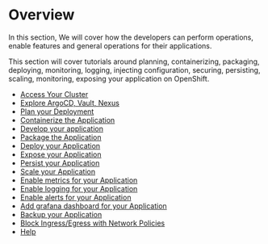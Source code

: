 # Overview

In this section, We will cover how the developers can perform operations, enable features and general operations for their applications.

This section will cover tutorials around planning, containerizing, packaging, deploying, monitoring, logging, injecting configuration, securing, persisting, scaling, monitoring, exposing your application on OpenShift.

- [Access Your Cluster]()
- [Explore ArgoCD, Vault, Nexus]()
- [Plan your Deployment]()
- [Containerize the Application]()
- [Develop your application]()
- [Package the Application]()
- [Deploy your Application]()
- [Expose your Application]()
- [Persist your Application]()
- [Scale your Application]()
- [Enable metrics for your Application]()
- [Enable logging for your Application]()
- [Enable alerts for your Application]()
- [Add grafana dashboard for your Application]()
- [Backup your Application]()
- [Block Ingress/Egress with Network Policies]()
- [Help]()
